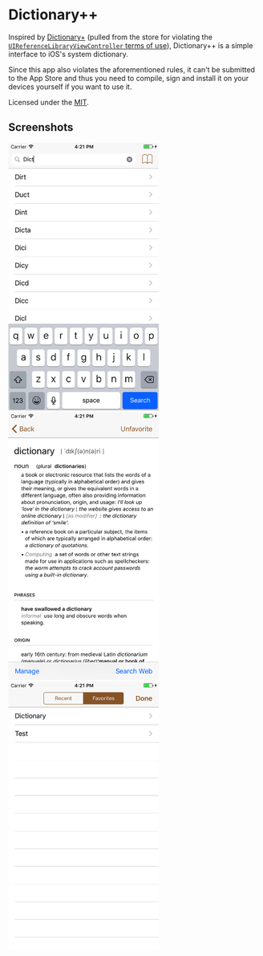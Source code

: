 # Dictionary++

Inspired by [Dictionary+](http://www.best10apps.com/apps/dictionary,498743181/) (pulled from the store for violating the [`UIReferenceLibraryViewController` terms of use](http://developer.apple.com/library/ios/#documentation/uikit/reference/UIReferenceLibraryViewControllerClassRef/)), Dictionary++ is a simple interface to iOS's system dictionary.

Since this app also violates the aforementioned rules, it can't be submitted to the App Store and thus you need to compile, sign and install it on your devices yourself if you want to use it.

Licensed under the [MIT](http://opensource.org/licenses/MIT).

## Screenshots

<img src="Dictionary++/Screenshots/1.png?raw=true" width="300" alt="Searching for words"/> <img src="Dictionary++/Screenshots/2.png?raw=true" width="300" alt="Viewing a word's definition"/> <img src="Dictionary++/Screenshots/3.png?raw=true" width="300" alt="Viewing the user's favorite words"/>
